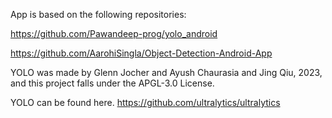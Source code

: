 App is based on the following repositories:

https://github.com/Pawandeep-prog/yolo_android

https://github.com/AarohiSingla/Object-Detection-Android-App

YOLO was made by Glenn Jocher and Ayush Chaurasia and Jing Qiu, 2023, and this project falls under the APGL-3.0 License.

YOLO can be found here. https://github.com/ultralytics/ultralytics
